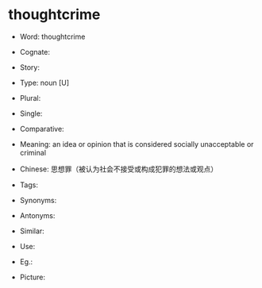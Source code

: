 # thoughtcrime

- Word: thoughtcrime
- Cognate: 
- Story: 

- Type: noun [U]
- Plural: 
- Single: 
- Comparative: 
- Meaning: an idea or opinion that is considered socially unacceptable or criminal
- Chinese: 思想罪（被认为社会不接受或构成犯罪的想法或观点）
- Tags: 
- Synonyms: 
- Antonyms: 
- Similar: 
- Use: 
- Eg.: 
- Picture: 

